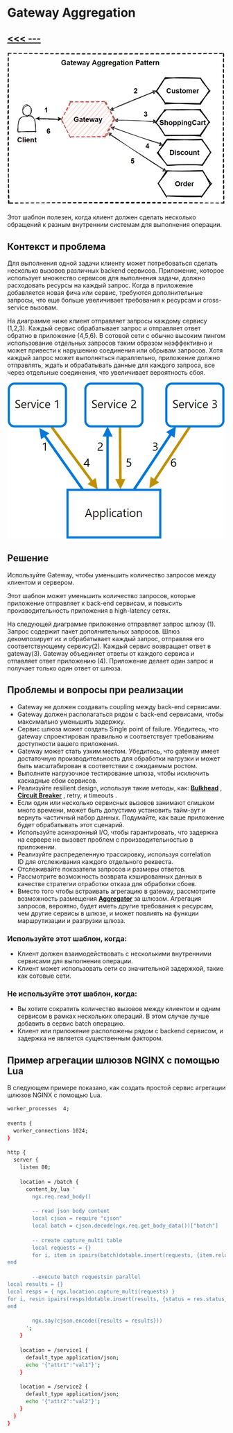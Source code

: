 # Gateway Aggregation
## [<<< ---](../micro.md)
![image.png](gatewayaggregation/image.png)

Этот шаблон полезен, когда клиент должен сделать несколько обращений к разным внутренним системам для выполнения операции.

## Контекст и проблема

Для выполнения одной задачи клиенту может потребоваться сделать несколько вызовов различных backend сервисов. Приложение, которое использует множество сервисов для выполнения задачи, должно расходовать ресурсы на каждый запрос. Когда в приложение добавляется новая фича или сервис, требуются дополнительные запросы, что еще больше увеличивает требования к ресурсам и cross-service вызовам.

На диаграмме ниже клиент отправляет запросы каждому сервису (1,2,3). Каждый сервис обрабатывает запрос и отправляет ответ обратно в приложение (4,5,6). В сотовой сети с обычно высоким пингом использование отдельных запросов таким образом неэффективно и может привести к нарушению соединения или обрывам запросов. Хотя каждый запрос может выполняться параллельно, приложение должно отправлять, ждать и обрабатывать данные для каждого запроса, все через отдельные соединения, что увеличивает вероятность сбоя.

![image.png](gatewayaggregation/image%201.png)

## Решение

Используйте Gateway, чтобы уменьшить количество запросов между клиентом и сервером.

Этот шаблон может уменьшить количество запросов, которые приложение отправляет к back-end сервисам, и повысить производительность приложения в high-latency сетях.

На следующей диаграмме приложение отправляет запрос шлюзу (1). Запрос содержит пакет дополнительных запросов. Шлюз декомпозирует их и обрабатывает каждый запрос, отправляя его соответствующему сервису(2). Каждый сервис возвращает ответ в gateway(3). Gateway объединяет ответы от каждого сервиса и отпавляет ответ приложению (4). Приложение делает один запрос и получает только один ответ от шлюза.

## Проблемы и вопросы при реализации

- Gateway не должен создавать coupling между back-end сервисами.
- Gateway должен располагаться рядом с back-end сервисами, чтобы максимально уменьшить задержку.
- Сервис шлюза может создать Single point of failure. Убедитесь, что gateway спроектирован правильно и соответствует требованиям доступности вашего приложения.
- Gateway может стать узким местом. Убедитесь, что gateway имеет достаточную производительность для обработки нагрузки и может быть масштабирован в соответствии с ожидаемым ростом.
- Выполните нагрузочное тестирование шлюза, чтобы исключить каскадные сбои сервисов.
- Реализуйте resilient design, используя такие методы, как: [**Bulkhead**](bulkhead.md) , [**Circuit Breaker**](circuitbreaker.md) , retry, и timeouts .
- Если один или несколько сервисных вызовов занимают слишком много времени, может быть допустимо установить тайм-аут и вернуть частичный набор данных. Подумайте, как ваше приложение будет обрабатывать этот сценарий.
- Используйте асинхронный I/O, чтобы гарантировать, что задержка на сервере не вызовет проблем с производительностью в приложении.
- Реализуйте распределенную трассировку, используя correlation ID для отслеживания каждого отдельного реквеста.
- Отслеживайте показатели запросов и размеры ответов.
- Рассмотрите возможность возврата кэшированных данных в качестве стратегии отработки отказа для обработки сбоев.
- Вместо того чтобы встраивать агрегацию в gateway, рассмотрите возможность размещения [](https://bool.dev/blog/detail/aggregator-chain-i-branch-patterny-dlya-mikroservisov)[**Aggregator**](aggregator.md) за шлюзом. Агрегация запросов, вероятно, будет иметь другие требования к ресурсам, чем другие сервисы в шлюзе, и может повлиять на функции маршрутизации и разгрузки шлюза.

### Используйте этот шаблон, когда:

- Клиент должен взаимодействовать с несколькими внутренними сервисами для выполнения операции.
- Клиент может использовать сети со значительной задержкой, такие как сотовые сети.

### Не используйте этот шаблон, когда:

- Вы хотите сократить количество вызовов между клиентом и одним сервисом в рамках нескольких операций. В этом случае лучше добавить в сервис batch операцию.
- Клиент или приложение расположены рядом с backend сервисом, и задержка не является существенным фактором.

## Пример агрегации шлюзов NGINX с помощью Lua

В следующем примере показано, как создать простой сервис агрегации шлюзов NGINX с помощью Lua.

```bash
worker_processes  4;

events {
  worker_connections 1024;
}

http {
  server {
    listen 80;

    location = /batch {
      content_by_lua '
        ngx.req.read_body()

        -- read json body content
        local cjson = require "cjson"
        local batch = cjson.decode(ngx.req.get_body_data())["batch"]

        -- create capture_multi table
        local requests = {}
        for i, item in ipairs(batch)dotable.insert(requests, {item.relative_url, { method = ngx.HTTP_GET}})
end

        --execute batch requestsin parallel
local results = {}
local resps = { ngx.location.capture_multi(requests) }
for i, resin ipairs(resps)dotable.insert(results, {status = res.status, body = cjson.decode(res.body), header = res.header})
end

        ngx.say(cjson.encode({results = results}))
      ';
    }

    location = /service1 {
      default_type application/json;
      echo '{"attr1":"val1"}';
    }

    location = /service2 {
      default_type application/json;
      echo '{"attr2":"val2"}';
    }
  }
}
```